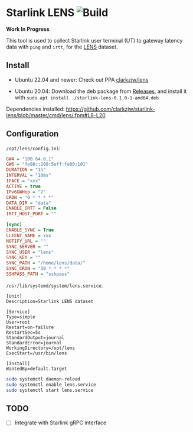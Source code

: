 # Starlink LENS ![Build](https://github.com/clarkzjw/starlink-lens/actions/workflows/build.yaml/badge.svg)

**Work In Progress**

This tool is used to collect Starlink user terminal (UT) to gateway latency data with `ping` and `irtt`, for the [LENS](https://github.com/clarkzjw/LENS) dataset.

## Install

* Ubuntu 22.04 and newer: Check out PPA [clarkzjw/lens](https://launchpad.net/~clarkzjw/+archive/ubuntu/lens)

* Ubuntu 20.04: Download the deb package from [Releases](https://github.com/clarkzjw/starlink-lens/releases), and install it with `sudo apt install ./starlink-lens-0.1.0-1-amd64.deb`

Dependencies installed: https://github.com/clarkzjw/starlink-lens/blob/master/cmd/lens/.fpm#L8-L20

## Configuration

`/opt/lens/config.ini`:

```ini
GW4 = "100.64.0.1"
GW6 = "fe80::200:5eff:fe00:101"
DURATION = "1h"
INTERVAL = "10ms"
IFACE = "xxx"
ACTIVE = true
IPv6GWHop = "2"
CRON = "0 * * * *"
DATA_DIR = "data"
ENABLE_IRTT = False
IRTT_HOST_PORT = ""

[sync]
ENABLE_SYNC = True
CLIENT_NAME = xxx
NOTIFY_URL = ""
SYNC_SERVER = ""
SYNC_USER = "lens"
SYNC_KEY = ""
SYNC_PATH = "/home/lens/data/"
SYNC_CRON = "30 * * * *"
SSHPASS_PATH = "sshpass"
```

`/usr/lib/systemd/system/lens.service`:

```
[Unit]
Description=Starlink LENS dataset

[Service]
Type=simple
User=root
Restart=on-failure
RestartSec=5s
StandardOutput=journal
StandardError=journal
WorkingDirectory=/opt/lens
ExecStart=/usr/bin/lens

[Install]
WantedBy=default.target
```

```bash
sudo systemctl daemon-reload
sudo systemctl enable lens.service
sudo systemctl start lens.service
```

## TODO

- [ ] Integrate with Starlink gRPC interface
